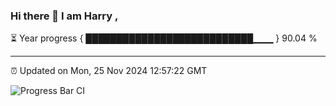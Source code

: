 ### Hi there 👋 I am Harry , 

⏳ Year progress { ███████████████████████████▁▁▁ } 90.04 %

---

⏰ Updated on Mon, 25 Nov 2024 12:57:22 GMT

![Progress Bar CI](https://github.com/duykhang68/duykhang68/workflows/Progress%20Bar%20CI/badge.svg)
